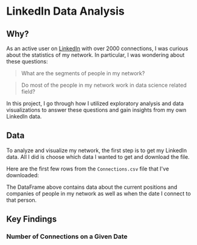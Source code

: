 # LinkedIn Data Analysis

## Why?
As an active user on [LinkedIn](https://www.linkedin.com/in/simplysuvi/) with over 2000 connections, I was curious about the statistics of my network. 
In particular, I was wondering about these questions:

> What are the segments of people in my network?

> Do most of the people in my network work in data science related field?

In this project, I go through how I utilized exploratory analysis and data visualizations to answer these questions and gain insights from my own LinkedIn data.

<!-- The notebook of this project can be found [here]() -->

## Data
To analyze and visualize my network, the first step is to get my LinkedIn data. 
All I did is choose which data I wanted to get and download the file.
<!-- ![LinkedIn Data](https://github.com/richardcsuwandi/linkedin-network-analysis/blob/master/images/data.png?raw=true) -->

Here are the first few rows from the `Connections.csv` file that I've downloaded:
<!-- ![DataFrame](https://github.com/richardcsuwandi/linkedin-network-analysis/blob/master/images/df.png?raw=true) -->

The DataFrame above contains data about the current positions and companies of people in my network as well as when the date I connect to that person.

## Key Findings

### Number of Connections on a Given Date
<!-- > How many connections did I make in a given date?

![Date Connected](https://github.com/richardcsuwandi/linkedin-network-analysis/blob/master/images/date_connected.png?raw=true)
From the line plot above, we can see that there is a peak in the number of connections per day on 26 August 2020. It also seems that August 2020 is the period when I was the most active on LinkedIn.

### Top Companies/Organizations in my Network
> Which companies/organizations do the people in my network mainly come from?

![Company Bar Plot](https://github.com/richardcsuwandi/linkedin-network-analysis/blob/master/images/company_bar.png?raw=true)
![Company Treemap](https://github.com/richardcsuwandi/linkedin-network-analysis/blob/master/images/company_treemap.png?raw=true)
Using the treemap above, it is easier to compare the proportion of one company/organization to the others. It looks like the largest proportion of my network are from my university.

### Top Positions in my Network
> What are the top common positions of people in my network?

![Position Bar Plot](https://github.com/richardcsuwandi/linkedin-network-analysis/blob/master/images/position_bar.png?raw=true)
![Position Treemap](https://github.com/richardcsuwandi/linkedin-network-analysis/blob/master/images/position_treemap.png?raw=true)
The top position in my network is data scientists, followed by machine learning engineers and data analysts. It is great to know that the top common positions in my network are my target group for networking. -->
